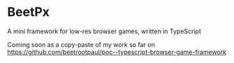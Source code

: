 # BeetPx

A mini framework for low-res browser games, written in TypeScript

Coming soon as a copy-paste of my work so far on https://github.com/beetrootpaul/poc--typescript-browser-game-framework
